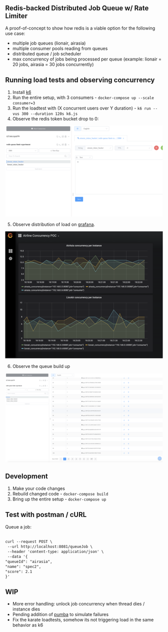 ## Redis-backed Distributed Job Queue w/ Rate Limiter

A proof-of-concept to show how redis is a viable option for the following use case:

- multiple job queues (lionair, airasia)
- multiple consumer pools reading from queues
- distributed queue / job scheduler
- max concurrency of jobs being processed per queue (example: lionair = 20 jobs, airasia = 30 jobs concurrently)

## Running load tests and observing concurrency

1. Install [k6](https://k6.io/docs/getting-started/installation)
2. Run the entire setup, with 3 consumers - `docker-compose up --scale consumer=3`
3. Run the loadtest with (X concurrent users over Y duration) - `k6 run --vus 300 --duration 120s k6.js`
4. Observe the redis token bucket drop to 0:

![Redis concurrency](./redis_concurrency.png)

5. Observe distribution of load on [grafana](http://localhost:3000/d/1w-O5PgMz/airline-concurrency-poc?orgId=1&refresh=5s).

![Grafana concurrency](./grafana_concurrency.png)

6. Observe the queue build up

![Redis queue](./redis_queue.png)

## Development

1. Make your code changes
2. Rebuild changed code - `docker-compose build`
3. Bring up the entire setup - `docker-compose up`

## Test with postman / cURL

Queue a job:

```

curl --request POST \
 --url http://localhost:8081/queueJob \
 --header 'content-type: application/json' \
 --data '{
"queueId": "airasia",
"name": "spec2",
"score": 2.1
}'

```

## WIP

- More error handling: unlock job concurrency when thread dies / instance dies
- Pending addition of [pumba](https://github.com/alexei-led/pumba) to simulate failures
- Fix the karate loadtests, somehow its not triggering load in the same behavior as k6

```

```
